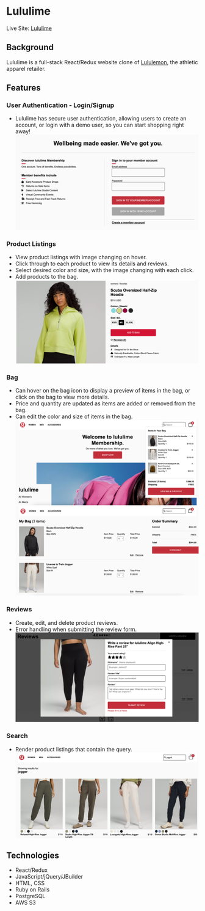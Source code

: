 # Lululime

Live Site: [Lululime](https://lululime.onrender.com/)

## Background
Lululime is a full-stack React/Redux website clone of [Lululemon](https://shop.lululemon.com/), the athletic apparel retailer. 

## Features
### User Authentication - Login/Signup
* Lululime has secure user authentication, allowing users to create an account, or login with a demo user, so you can start shopping right away! 
![Screenshot](frontend/src/assets/screenshots/userauth.png)

### Product Listings
* View product listings with image changing on hover.
* Click through to each product to view its details and reviews. 
* Select desired color and size, with the image changing with each click.
* Add products to the bag.
![Screenshot](frontend/src/assets/screenshots/pdp.png)

### Bag
* Can hover on the bag icon to display a preview of items in the bag, or click on the bag to view more details. 
* Price and quantity are updated as items are added or removed from the bag.
* Can edit the color and size of items in the bag. 
![Screenshot](frontend/src/assets/screenshots/bagpreview.png)
![Screenshot](frontend/src/assets/screenshots/bag.png)

### Reviews
* Create, edit, and delete product reviews. 
* Error handling when submitting the review form.
![Screenshot](frontend/src/assets/screenshots/reviews.png)

### Search
* Render product listings that contain the query.
![Screenshot](frontend/src/assets/screenshots/search.png)

## Technologies
* React/Redux
* JavaScript/jQuery/JBuilder
* HTML, CSS
* Ruby on Rails
* PostgreSQL
* AWS S3
